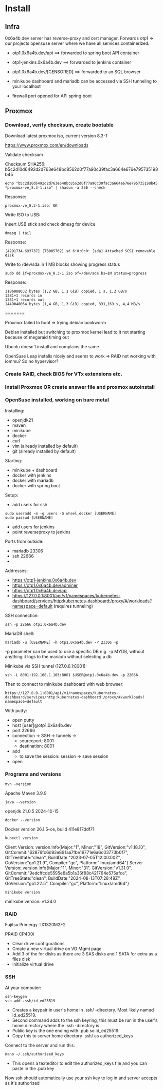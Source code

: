 # Install

## Infra

0x6a4b.dev server has reverse-proxy and cert manager. Forwards otp1 => our projects opensuse server where we have all services containerized.
- otp1.0x6a4b.dev/api ==> forwarded to spring boot API container
- otp1-jenkins.0x6a4b.dev ==> forwarded to jenkins container
- otp1.0x6a4b.dev/[CENSORED] ==> forwarded to an SQL browser
- minikube dashboard and mariadb can be accessed via SSH tunneling to your localhost

- firewall port opened for API spring boot



## Proxmox

### Download, verify checksum, create bootable


Download latest proxmox iso, current version 8.3-1

https://www.proxmox.com/en/downloads


Validate checksum

Checksum SHA256: b5c2d10d6492d2d763e648bc8562d0f77a90c39fac3a664e676e795735198b45

```
echo "b5c2d10d6492d2d763e648bc8562d0f77a90c39fac3a664e676e795735198b45 *proxmox-ve_8.3-1.iso" | shasum -a 256 --check
```

Response:
```
proxmox-ve_8.3-1.iso: OK
```

Write ISO to USB:


Insert USB stick and check dmesg for device

```
dmesg | tail
```

Response:

```
[4291734.693737] [T3005762] sd 6:0:0:0: [sda] Attached SCSI removable disk
```

Write to /dev/sda in 1 MB blocks showing progress status

```
sudo dd if=proxmox-ve_8.3-1.iso of=/dev/sda bs=1M status=progress
```

Response:
```
1186988032 bytes (1,2 GB, 1,1 GiB) copied, 1 s, 1,2 GB/s
1381+1 records in
1381+1 records out
1449048064 bytes (1,4 GB, 1,3 GiB) copied, 331,169 s, 4,4 MB/s
```

=======

Proxmox failed to boot => trying debian bookworm

Debian installed but switching to proxmox kernel lead to it not starting because of megaraid timing out

Ubuntu doesn't install and complains the same

OpenSuse Leap installs nicely and seems to work => RAID not working with iommu? So no hypervisor?


### Create RAID, check BIOS for VTx extensions etc.



### Install Proxmox OR create answer file and proxmox autoinstall


### OpenSuse installed, working on bare metal

Installing:
- openjdk21
- maven
- minikube
- docker
- curl
- vim (already installed by default)
- git (already installed by default)


Starting:
- minikube +  dashboard
- docker with jenkins
- docker with mariadb
- docker with spring boot

Setup:
- add users for ssh
```
sudo useradd -m -g users -G wheel,docker [USERNAME]
sudo passwd [USERNAME]
```
- add users for jenkins
- point reverseproxy to jenkins


Ports from outside:
- mariadb 23306
- ssh 22666
-

Addresses:

- https://otp1-jenkins.0x6a4b.dev
- https://otp1.0x6a4b.dev/adminer
- https://otp1.0x6a4b.dev/api
- https://127.0.0.1:8001/api/v1/namespaces/kubernetes-dashboard/services/http:kubernetes-dashboard:/proxy/#/workloads?namespace=default (requires tunneling)


SSH connection:
```
ssh -p 22666 otp1.0x6a4b.dev
```

MariaDB shell:
```
mariadb -u [USERNAME] -h otp1.0x6a4b.dev -P 23306 -p
```
-p parameter can be used to use a specific DB e.g. -p MYDB, without anything it logs to the mariadb without selecting a db

Minikube via SSH tunnel (127.0.0.1:8001):
```
ssh -L 8001:192.168.1.103:8001 $USER@otp1.0x6a4b.dev -p 22666
```

Then to connect to minikube dashboard with web browser:
```
https://127.0.0.1:8001/api/v1/namespaces/kubernetes-dashboard/services/http:kubernetes-dashboard:/proxy/#/workloads?namespace=default
```


With putty:
- open putty
- host [user]@otp1.0x6a4b.dev
- port 22666
- connection -> SSH -> tunnels ->
  - sourceport: 8001
  - destination: 8001
- add
    - to save the session: session -> save session
- open



### Programs and versions

```
mvn -version
```
Apache Maven 3.9.9

```
java --version
```
openjdk 21.0.5 2024-10-15

```
docker --version
```
Docker version 26.1.5-ce, build 411e817ddf71

```
kubectl version
```
Client Version: version.Info{Major:"1", Minor:"18", GitVersion:"v1.18.10", GitCommit:"62876fc6d93e891aa7fbe19771e6a6c03773b0f7", GitTreeState:"clean", BuildDate:"2023-07-05T12:00:00Z", GoVersion:"go1.21.9", Compiler:"gc", Platform:"linux/amd64"}
Server Version: version.Info{Major:"1", Minor:"31", GitVersion:"v1.31.0", GitCommit:"9edcffcde5595e8a5b1a35f88c421764e575afce", GitTreeState:"clean", BuildDate:"2024-08-13T07:28:49Z", GoVersion:"go1.22.5", Compiler:"gc", Platform:"linux/amd64"}

```
minikube version
```
minikube version: v1.34.0



### RAID

Fujitsu Primergy TX1320M2F2

PRAID CP400i

- Clear drive configurations
- Create a new virtual drive on VD Mgmt page
- Add 3 of the for disks as there are 3 SAS disks and 1 SATA for extra as a files disk
- Initialize virtual drive



### SSH


At your computer:

```
ssh-keygen
ssh-add .ssh/id_ed25519
```

- Creates a keypair in user's home in .ssh/ -directory. Most likely named id_ed25519.
- Second command adds to the ssh keyring, this must be run in the user's home directory where the .ssh -directory is
- Public key is the one ending with .pub so id_ed25519.
- Copy this to server home directory .ssh/ as authorized_keys


Connect to the server and run this:

```
nano ~/.ssh/authorized_keys
```

- This opens a texteditor to edit the authorized_keys file and you can paste in the .pub key

Now ssh should automatically use your ssh key to log in and server accepts as it's authorized
